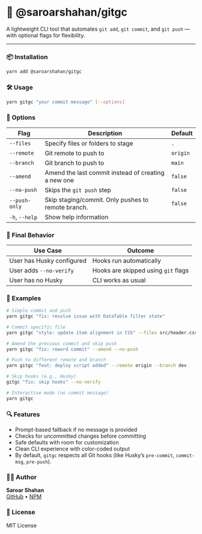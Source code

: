 # 🚀 @saroarshahan/gitgc

A lightweight CLI tool that automates `git add`, `git commit`, and `git push` — with optional flags for flexibility.

---

### 📦 Installation

```bash
yarn add @saroarshahan/gitgc
```

### 🛠️ Usage

```bash
yarn gitgc "your commit message" [--options]
```

### 🔧 Options

| Flag           | Description                                         | Default  |
| -------------- | --------------------------------------------------  | -------- |
| `--files`      | Specify files or folders to stage                   | `.`      |
| `--remote`     | Git remote to push to                               | `origin` |
| `--branch`     | Git branch to push to                               | `main`   |
| `--amend`      | Amend the last commit instead of creating a new one | `false`  |
| `--no-push`    | Skips the `git push` step                           | `false`  |
| `--push-only`  | Skip staging/commit. Only pushes to remote branch.  | `false`  |
| `-h`, `--help` | Show help information                               |          |

### 🧪 Final Behavior
| Use Case                  | Outcome                             |
| ------------------------- | ----------------------------------- |
| User has Husky configured | Hooks run automatically             |
| User adds `--no-verify`   | Hooks are skipped using `git` flags |
| User has no Husky         | CLI works as usual                  |


### 📝 Examples

```bash
# Simple commit and push
yarn gitgc "fix: resolve issue with DataTable filter state"

# Commit specific file
yarn gitgc "style: update item alignment in CSS" --files src/header.css

# Amend the previous commit and skip push
yarn gitgc "fix: reword commit" --amend --no-push

# Push to different remote and branch
yarn gitgc "feat: deploy script added" --remote origin --branch dev

# Skip hooks (e.g., Husky)
gitgc "fix: skip hooks" --no-verify

# Interactive mode (no commit message)
yarn gitgc
```

### 🔍 Features
- Prompt-based fallback if no message is provided
- Checks for uncommitted changes before committing
- Safe defaults with room for customization
- Clean CLI experience with color-coded output
- By default, `gitgc` respects all Git hooks (like Husky’s `pre-commit`, `commit-msg`, `pre-push`).

### 🧑‍💻 Author

**Saroar Shahan**  
[GitHub](https://github.com/SaroarShahan) • [NPM](https://www.npmjs.com/~saroarshahan)

### 📄 License
MIT License